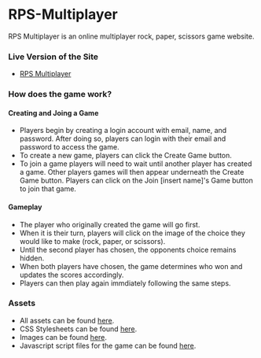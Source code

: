 # RPS-Multiplayer

RPS Multiplayer is an online multiplayer rock, paper, scissors game website.

### Live Version of the Site
* [RPS Multiplayer](mkkiyoi.github.io/RPS-Multiplayer)

### How does the game work?

#### Creating and Joing a Game
* Players begin by creating a login account with email, name, and password. After doing so, players can login with their email and password to access the game.
* To create a new game, players can click the Create Game button. 
* To join a game players will need to wait until another player has created a game. Other players games will then appear underneath the Create Game button. Players can click on the Join [insert name]'s Game button to join that game.

#### Gameplay
* The player who originally created the game will go first.
* When it is their turn, players will click on the image of the choice they would like to make (rock, paper, or scissors).
* Until the second player has chosen, the opponents choice remains hidden.
* When both players have chosen, the game determines who won and updates the scores accordingly.
* Players can then play again immdiately following the same steps.


### Assets
* All assets can be found [here](assets).
* CSS Stylesheets can be found [here](assets/css).
* Images can be found [here](assets/images).
* Javascript script files for the game can be found [here](assets/js).
